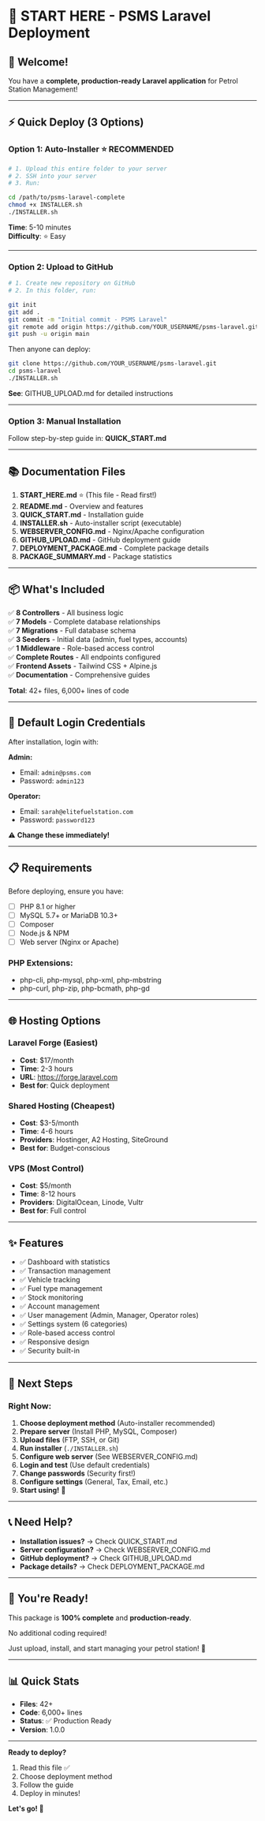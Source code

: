 # 🚀 START HERE - PSMS Laravel Deployment

## 👋 Welcome!

You have a **complete, production-ready Laravel application** for Petrol Station Management!

---

## ⚡ Quick Deploy (3 Options)

### **Option 1: Auto-Installer** ⭐ RECOMMENDED

```bash
# 1. Upload this entire folder to your server
# 2. SSH into your server
# 3. Run:

cd /path/to/psms-laravel-complete
chmod +x INSTALLER.sh
./INSTALLER.sh
```

**Time**: 5-10 minutes  
**Difficulty**: ⭐ Easy

---

### **Option 2: Upload to GitHub**

```bash
# 1. Create new repository on GitHub
# 2. In this folder, run:

git init
git add .
git commit -m "Initial commit - PSMS Laravel"
git remote add origin https://github.com/YOUR_USERNAME/psms-laravel.git
git push -u origin main
```

Then anyone can deploy:
```bash
git clone https://github.com/YOUR_USERNAME/psms-laravel.git
cd psms-laravel
./INSTALLER.sh
```

**See**: GITHUB_UPLOAD.md for detailed instructions

---

### **Option 3: Manual Installation**

Follow step-by-step guide in: **QUICK_START.md**

---

## 📚 Documentation Files

1. **START_HERE.md** ⭐ (This file - Read first!)
2. **README.md** - Overview and features
3. **QUICK_START.md** - Installation guide
4. **INSTALLER.sh** - Auto-installer script (executable)
5. **WEBSERVER_CONFIG.md** - Nginx/Apache configuration
6. **GITHUB_UPLOAD.md** - GitHub deployment guide
7. **DEPLOYMENT_PACKAGE.md** - Complete package details
8. **PACKAGE_SUMMARY.md** - Package statistics

---

## 📦 What's Included

✅ **8 Controllers** - All business logic  
✅ **7 Models** - Complete database relationships  
✅ **7 Migrations** - Full database schema  
✅ **3 Seeders** - Initial data (admin, fuel types, accounts)  
✅ **1 Middleware** - Role-based access control  
✅ **Complete Routes** - All endpoints configured  
✅ **Frontend Assets** - Tailwind CSS + Alpine.js  
✅ **Documentation** - Comprehensive guides  

**Total**: 42+ files, 6,000+ lines of code

---

## 🎯 Default Login Credentials

After installation, login with:

**Admin:**
- Email: `admin@psms.com`
- Password: `admin123`

**Operator:**
- Email: `sarah@elitefuelstation.com`
- Password: `password123`

⚠️ **Change these immediately!**

---

## 📋 Requirements

Before deploying, ensure you have:

- [ ] PHP 8.1 or higher
- [ ] MySQL 5.7+ or MariaDB 10.3+
- [ ] Composer
- [ ] Node.js & NPM
- [ ] Web server (Nginx or Apache)

### PHP Extensions:
- php-cli, php-mysql, php-xml, php-mbstring
- php-curl, php-zip, php-bcmath, php-gd

---

## 🌐 Hosting Options

### **Laravel Forge** (Easiest)
- **Cost**: $17/month
- **Time**: 2-3 hours
- **URL**: https://forge.laravel.com
- **Best for**: Quick deployment

### **Shared Hosting** (Cheapest)
- **Cost**: $3-5/month
- **Time**: 4-6 hours
- **Providers**: Hostinger, A2 Hosting, SiteGround
- **Best for**: Budget-conscious

### **VPS** (Most Control)
- **Cost**: $5/month
- **Time**: 8-12 hours
- **Providers**: DigitalOcean, Linode, Vultr
- **Best for**: Full control

---

## ✨ Features

- ✅ Dashboard with statistics
- ✅ Transaction management
- ✅ Vehicle tracking
- ✅ Fuel type management
- ✅ Stock monitoring
- ✅ Account management
- ✅ User management (Admin, Manager, Operator roles)
- ✅ Settings system (6 categories)
- ✅ Role-based access control
- ✅ Responsive design
- ✅ Security built-in

---

## 🚀 Next Steps

### **Right Now:**

1. **Choose deployment method** (Auto-installer recommended)
2. **Prepare server** (Install PHP, MySQL, Composer)
3. **Upload files** (FTP, SSH, or Git)
4. **Run installer** (`./INSTALLER.sh`)
5. **Configure web server** (See WEBSERVER_CONFIG.md)
6. **Login and test** (Use default credentials)
7. **Change passwords** (Security first!)
8. **Configure settings** (General, Tax, Email, etc.)
9. **Start using!** 🎉

---

## 📞 Need Help?

- **Installation issues?** → Check QUICK_START.md
- **Server configuration?** → Check WEBSERVER_CONFIG.md
- **GitHub deployment?** → Check GITHUB_UPLOAD.md
- **Package details?** → Check DEPLOYMENT_PACKAGE.md

---

## 🎊 You're Ready!

This package is **100% complete** and **production-ready**.

No additional coding required!

Just upload, install, and start managing your petrol station! 🚀

---

## 📊 Quick Stats

- **Files**: 42+
- **Code**: 6,000+ lines
- **Status**: ✅ Production Ready
- **Version**: 1.0.0

---

**Ready to deploy?**

1. Read this file ✅
2. Choose deployment method
3. Follow the guide
4. Deploy in minutes!

**Let's go! 🚀**
